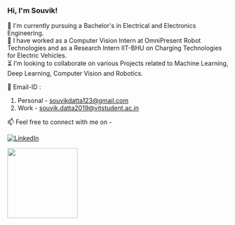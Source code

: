 ### Hi, I'm Souvik! 


🌱 I'm currently pursuing a Bachelor's in Electrical and Electronics Engineering. <br/>
🔭 I have worked as a Computer Vision Intern at OmniPresent Robot Technologies and as a Research Intern IIT-BHU on Charging Technologies for Electric Vehicles. <br/>
⏳ I’m looking to collaborate on various Projects related to Machine Learning, Deep Learning, Computer Vision and Robotics. <br/>

📧 Email-ID : 
1. Personal - <a href="souvikdatta123@gmail.com">souvikdatta123@gmail.com</a>  
2. Work - <a href="souvik.datta2019@vitstudent.ac.in">souvik.datta2019@vitstudent.ac.in</a>
               
📫 Feel free to connect with me on - <br/>


[![LinkedIn](https://img.shields.io/badge/-LinkedIn-0077B5?style=for-the-badge&logo=LinkedIn&logoColor=white)](https://www.linkedin.com/in/souvik-datta03/)
<!-- [![Twitter](https://img.shields.io/badge/-Twitter-0077B5?style=for-the-badge&logo=Twitter&logoColor=white)](https://twitter.com/Souvik306)
 -->
<!---<a href="https://www.linkedin.com/in/souvik-datta03/">
<img align="left" alt="Souvik's LinkedIn" width="22px" src="https://raw.githubusercontent.com/peterthehan/peterthehan/master/assets/linkedin.svg" />
</a>
<a href="https://twitter.com/Souvik306">
 <img align="left" alt="Souvik Datta | Twitter" width="22px" src="https://raw.githubusercontent.com/peterthehan/peterthehan/master/assets/twitter.svg" />
</a></br>-->

<!-- <img src="https://github-readme-stats.vercel.app/api?username=souvik0306&show_icons=true&theme=algolia" alt="souvik0306" />      
 -->
<img height="160em" src="https://github-readme-stats-eight-theta.vercel.app/api/top-langs/?username=souvik0306&layout=compact&langs_count=8&theme=algolia"/>


